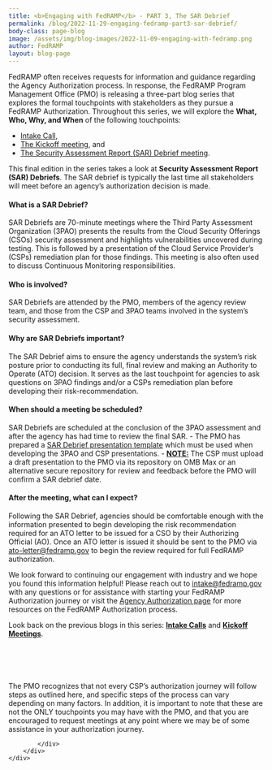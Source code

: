 ```yaml
---
title: <b>Engaging with FedRAMP</b> - PART 3, The SAR Debrief
permalink: /blog/2022-11-29-engaging-fedramp-part3-sar-debrief/
body-class: page-blog
image: /assets/img/blog-images/2022-11-09-engaging-with-fedramp.png
author: FedRAMP
layout: blog-page
---
```

FedRAMP often receives requests for information and guidance regarding the Agency Authorization process. In response, the FedRAMP Program Management Office (PMO) is releasing a three-part blog series that explores the formal touchpoints with stakeholders as they pursue a FedRAMP Authorization. Throughout this series, we will explore the <b>What, Who, Why, and When</b> of the following touchpoints:
- <a href="https://www.fedramp.gov/blog/2022-11-09-engaging-fedramp-part1-intake/" target="_blank" rel="noopener noreferrer">Intake Call</a>,
- <a href="https://www.fedramp.gov/blog/2022-11-16-engaging-fedramp-part2-kickoff-meeting/" target="_blank" rel="noopener noreferrer">The Kickoff meeting</a>, and
- <a href="https://www.fedramp.gov/blog/2022-11-29-engaging-fedramp-part3-sar-debrief/" target="_blank" rel="noopener noreferrer">The Security Assessment Report (SAR) Debrief meeting</a>.
  
This final edition in the series takes a look at <b>Security Assessment Report (SAR) Debriefs</b>. The SAR debrief is typically the last time all stakeholders will meet before an agency’s authorization decision is made. 

<h4>What is a SAR Debrief?</h4>
SAR Debriefs are 70-minute meetings where the Third Party Assessment Organization (3PAO) presents the results from the Cloud Security Offerings (CSOs) security assessment and highlights vulnerabilities uncovered during testing. This is followed by a presentation of the Cloud Service Provider’s (CSPs) remediation plan for those findings. This meeting is also often used to discuss Continuous Monitoring responsibilities.
<h4>Who is involved?</h4>
SAR Debriefs are attended by the PMO, members of the agency review team, and those from the CSP and 3PAO teams involved in the system’s security assessment.
<h4>Why are SAR Debriefs important?</h4>
The SAR Debrief aims to ensure the agency understands the system’s risk posture prior to conducting its full, final review and making an Authority to Operate (ATO) decision. It serves as the last touchpoint  for agencies to ask questions on 3PAO findings and/or a CSPs remediation plan before  developing their risk-recommendation. 
<h4>When should a meeting be scheduled?</h4>
SAR Debriefs are scheduled at the conclusion of the 3PAO assessment and after the agency has had time to review the final SAR.
- The PMO has prepared a <a href="https://www.fedramp.gov/assets/resources/templates/FedRAMP-Agency-Authorization-SAR-Debrief-Guidance.pdf" target="_blank" rel="noopener noreferrer">SAR Debrief presentation template</a> which must be used when developing the 3PAO and CSP presentations.
- <b><u>NOTE:</u></b> The CSP must upload a draft presentation to the PMO via its repository on OMB Max or an alternative secure repository for review and feedback before the PMO will confirm a SAR debrief date.
 
<h4>After the meeting, what can I expect?</h4>
Following the SAR Debrief, agencies should be comfortable enough with the information presented to begin developing the risk recommendation required for an ATO letter to be issued for a CSO by their Authorizing Official (AO). Once an ATO letter is issued it should be sent to the PMO via <a href="mailto:ato-letter@fedramp.gov">ato-letter@fedramp.gov</a> to begin the review required for full FedRAMP authorization.

We look forward to continuing our engagement with industry and we hope you found this information helpful! Please reach out to <a href="mailto:intake@fedramp.gov">intake@fedramp.gov</a> with any questions or for assistance with starting your FedRAMP Authorization journey or visit the <a href="https://www.fedramp.gov/agency-authorization/" target="_blank" rel="noopener noreferrer">Agency Authorization page</a> for more resources on the FedRAMP Authorization process. 

Look back on the previous blogs in this series: <b><a href="https://www.fedramp.gov/blog/2022-11-09-engaging-fedramp-part1-intake/" target="_blank" rel="noopener noreferrer">Intake Calls</a></b> and <b><a href="https://www.fedramp.gov/blog/2022-11-16-engaging-fedramp-part2-kickoff-meeting/" target="_blank" rel="noopener noreferrer">Kickoff Meetings</a></b>.

<section class="fedramp-page-container lightest-gray-bkg" style="margin-top:40px">
	<div class="grid-container " style="padding: 2rem 0" >
		<div class="full-row grid-row">
			<div class="full-col desktop:grid-col-12">
<p>The PMO recognizes that not every CSP’s authorization journey will follow steps as outlined here, and specific steps of the process can vary depending on many factors. In addition, it is important to note that these are not the ONLY touchpoints you may have with the PMO, and that you are encouraged to request meetings at any point where we may be of some assistance in your authorization journey.</p>


			</div>
		</div>
	</div>
</section>

